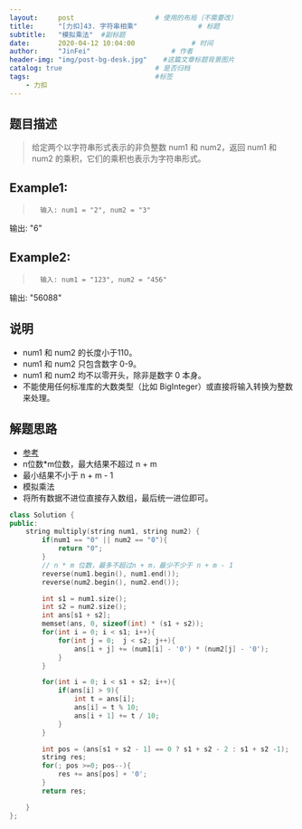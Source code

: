 ```yaml
---
layout:     post                    # 使用的布局（不需要改） 
title:      "[力扣]43. 字符串相乘"               # 标题  
subtitle:   "模拟乘法"  #副标题 
date:       2020-04-12 10:04:00              # 时间 
author:     "JinFei"                    # 作者 
header-img: "img/post-bg-desk.jpg"    #这篇文章标题背景图片 
catalog: true                       # 是否归档 
tags:                               #标签     
    - 力扣
---
```


## 题目描述
>   给定两个以字符串形式表示的非负整数 num1 和 num2，返回 num1 和 num2 的乘积，它们的乘积也表示为字符串形式。

## Example1:
 
>       输入: num1 = "2", num2 = "3"
输出: "6"


## Example2:
 
>       输入: num1 = "123", num2 = "456"
输出: "56088"


## 说明
- num1 和 num2 的长度小于110。
- num1 和 num2 只包含数字 0-9。
- num1 和 num2 均不以零开头，除非是数字 0 本身。
- 不能使用任何标准库的大数类型（比如 BigInteger）或直接将输入转换为整数来处理。


## 解题思路
- [参考](https://leetcode-cn.com/problems/multiply-strings/solution/ji-bai-100-by-nuo-33/)
- n位数*m位数，最大结果不超过 n + m
- 最小结果不小于 n + m - 1
- 模拟乘法
- 将所有数据不进位直接存入数组，最后统一进位即可。



```C++
class Solution {
public:
    string multiply(string num1, string num2) {
        if(num1 == "0" || num2 == "0"){
            return "0";
        }
        // n * m 位数，最多不超过n + m，最少不少于 n + m - 1
        reverse(num1.begin(), num1.end());
        reverse(num2.begin(), num2.end());

        int s1 = num1.size();
        int s2 = num2.size();
        int ans[s1 + s2];
        memset(ans, 0, sizeof(int) * (s1 + s2));
        for(int i = 0; i < s1; i++){
            for(int j = 0;  j < s2; j++){
                ans[i + j] += (num1[i] - '0') * (num2[j] - '0');
            }
        }

        for(int i = 0; i < s1 + s2; i++){
            if(ans[i] > 9){
                int t = ans[i];
                ans[i] = t % 10;
                ans[i + 1] += t / 10;
            }
        }

        int pos = (ans[s1 + s2 - 1] == 0 ? s1 + s2 - 2 : s1 + s2 -1);
        string res;
        for(; pos >=0; pos--){
            res += ans[pos] + '0';
        }
        return res;

    }
};
```
